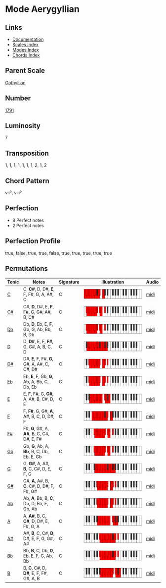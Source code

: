 # Mode Aerygyllian

## Links

- [Documentation](README.md)
- [Scales Index](Scales.md)
- [Modes Index](Modes.md)
- [Chords Index](Chords.md)

## Parent Scale

[Gothyllian](ScaleGothyllian.md)

## Number

[1791](https://ianring.com/musictheory/scales/1791)

## Luminosity

7

## Transposition

1, 1, 1, 1, 1, 1, 1, 2, 1, 2

## Chord Pattern

vii⁰, viii⁰

## Perfection

- 8 Perfect notes
- 2 Perfect notes

## Perfection Profile

true, false, true, true, false, true, true, true, true, true

## Permutations

| Tonic | Notes | Signature | Illustration | Audio |
|-------|-------|-----------|--------------|-------|
| [C](ModeCNaturalAerygyllian.md) | C, **C#**, D, D#, **E**, F, F#, G, A, A#, C | C | ![CNaturalAerygyllian](ModeCNaturalAerygyllian.png) | [midi](https://github.com/edipermadi/music/blob/main/docs/ModeCNaturalAerygyllian.mid?raw=true) |
| [C#](ModeCSharpAerygyllian.md) | C#, **D**, D#, E, **F**, F#, G, G#, A#, B, C# | C | ![CSharpAerygyllian](ModeCSharpAerygyllian.png) | [midi](https://github.com/edipermadi/music/blob/main/docs/ModeCSharpAerygyllian.mid?raw=true) |
| [Db](ModeDFlatAerygyllian.md) | Db, **D**, Eb, E, **F**, Gb, G, Ab, Bb, B, Db | C | ![DFlatAerygyllian](ModeDFlatAerygyllian.png) | [midi](https://github.com/edipermadi/music/blob/main/docs/ModeDFlatAerygyllian.mid?raw=true) |
| [D](ModeDNaturalAerygyllian.md) | D, **D#**, E, F, **F#**, G, G#, A, B, C, D | C | ![DNaturalAerygyllian](ModeDNaturalAerygyllian.png) | [midi](https://github.com/edipermadi/music/blob/main/docs/ModeDNaturalAerygyllian.mid?raw=true) |
| [D#](ModeDSharpAerygyllian.md) | D#, **E**, F, F#, **G**, G#, A, A#, C, C#, D# | C | ![DSharpAerygyllian](ModeDSharpAerygyllian.png) | [midi](https://github.com/edipermadi/music/blob/main/docs/ModeDSharpAerygyllian.mid?raw=true) |
| [Eb](ModeEFlatAerygyllian.md) | Eb, **E**, F, Gb, **G**, Ab, A, Bb, C, Db, Eb | C | ![EFlatAerygyllian](ModeEFlatAerygyllian.png) | [midi](https://github.com/edipermadi/music/blob/main/docs/ModeEFlatAerygyllian.mid?raw=true) |
| [E](ModeENaturalAerygyllian.md) | E, **F**, F#, G, **G#**, A, A#, B, C#, D, E | C | ![ENaturalAerygyllian](ModeENaturalAerygyllian.png) | [midi](https://github.com/edipermadi/music/blob/main/docs/ModeENaturalAerygyllian.mid?raw=true) |
| [F](ModeFNaturalAerygyllian.md) | F, **F#**, G, G#, **A**, A#, B, C, D, D#, F | C | ![FNaturalAerygyllian](ModeFNaturalAerygyllian.png) | [midi](https://github.com/edipermadi/music/blob/main/docs/ModeFNaturalAerygyllian.mid?raw=true) |
| [F#](ModeFSharpAerygyllian.md) | F#, **G**, G#, A, **A#**, B, C, C#, D#, E, F# | C | ![FSharpAerygyllian](ModeFSharpAerygyllian.png) | [midi](https://github.com/edipermadi/music/blob/main/docs/ModeFSharpAerygyllian.mid?raw=true) |
| [Gb](ModeGFlatAerygyllian.md) | Gb, **G**, Ab, A, **Bb**, B, C, Db, Eb, E, Gb | C | ![GFlatAerygyllian](ModeGFlatAerygyllian.png) | [midi](https://github.com/edipermadi/music/blob/main/docs/ModeGFlatAerygyllian.mid?raw=true) |
| [G](ModeGNaturalAerygyllian.md) | G, **G#**, A, A#, **B**, C, C#, D, E, F, G | C | ![GNaturalAerygyllian](ModeGNaturalAerygyllian.png) | [midi](https://github.com/edipermadi/music/blob/main/docs/ModeGNaturalAerygyllian.mid?raw=true) |
| [G#](ModeGSharpAerygyllian.md) | G#, **A**, A#, B, **C**, C#, D, D#, F, F#, G# | C | ![GSharpAerygyllian](ModeGSharpAerygyllian.png) | [midi](https://github.com/edipermadi/music/blob/main/docs/ModeGSharpAerygyllian.mid?raw=true) |
| [Ab](ModeAFlatAerygyllian.md) | Ab, **A**, Bb, B, **C**, Db, D, Eb, F, Gb, Ab | C | ![AFlatAerygyllian](ModeAFlatAerygyllian.png) | [midi](https://github.com/edipermadi/music/blob/main/docs/ModeAFlatAerygyllian.mid?raw=true) |
| [A](ModeANaturalAerygyllian.md) | A, **A#**, B, C, **C#**, D, D#, E, F#, G, A | C | ![ANaturalAerygyllian](ModeANaturalAerygyllian.png) | [midi](https://github.com/edipermadi/music/blob/main/docs/ModeANaturalAerygyllian.mid?raw=true) |
| [A#](ModeASharpAerygyllian.md) | A#, **B**, C, C#, **D**, D#, E, F, G, G#, A# | C | ![ASharpAerygyllian](ModeASharpAerygyllian.png) | [midi](https://github.com/edipermadi/music/blob/main/docs/ModeASharpAerygyllian.mid?raw=true) |
| [Bb](ModeBFlatAerygyllian.md) | Bb, **B**, C, Db, **D**, Eb, E, F, G, Ab, Bb | C | ![BFlatAerygyllian](ModeBFlatAerygyllian.png) | [midi](https://github.com/edipermadi/music/blob/main/docs/ModeBFlatAerygyllian.mid?raw=true) |
| [B](ModeBNaturalAerygyllian.md) | B, **C**, C#, D, **D#**, E, F, F#, G#, A, B | C | ![BNaturalAerygyllian](ModeBNaturalAerygyllian.png) | [midi](https://github.com/edipermadi/music/blob/main/docs/ModeBNaturalAerygyllian.mid?raw=true) |
